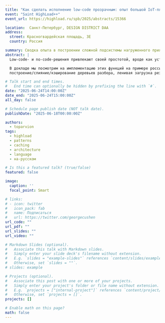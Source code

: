 ```yaml
---
title: "Как сделать исполнение low-code прозрачным: опыт большой IoT-платформы"
event: "Saint HighLoad++"
event_url: https://highload.ru/spb/2025/abstracts/15366

location:  Санкт-Петербург, DESIGN DISTRICT DAA
address:
  street: Красногвардейская площадь, 3Е
  country: Россия

summary: Сводка опыта в построении сложной подсистемы нагруженного приложения
abstract: |
  Low-code- и no-code-решения привлекают своей простотой, вроде как устраняющей нужду в отладке, трассировке, профилировании и других инструментах «классического» программирования. Но в масштабах реальных промышленных проектов без них оказывается трудно, ведь иначе как понять, что делает та или иная low-code-конструкция под капотом? И, что особенно важно, как она ведет себя под нагрузкой?

  В докладе мы посмотрим на имплементацию этих функций на примере российской IoT-платформы AggreGate, где встроенный язык выражений был наделен средствами трассировки и визуализации, позволяющими low-code-разработчикам видеть ход и результаты выполнения их команд на всех этапах от редактора до production. Особый акцент сделаем на производительности:
  построение/слияние/кэширование деревьев разбора, ленивая загрузка результатов, троттлинг вычислений — словом, все, что позволяет сохранить сервер живым, а отладку — пригодной даже при сотнях тысяч RPS.

# Talk start and end times.
#   End time can optionally be hidden by prefixing the line with `#`.
date: "2025-06-24T14:00:00Z"
date_end: "2025-06-24T15:00:00Z"
all_day: false

# Schedule page publish date (NOT talk date).
publishDate: "2025-06-18T00:00:00Z"

authors:
  - toparvion
tags:
  - highload
  - patterns
  - caching
  - architecture
  - language
  - на-русском

# Is this a featured talk? (true/false)
featured: false

image:
  caption: ''
  focal_point: Smart

# links:
# - icon: twitter
#   icon_pack: fab
#   name: Подписаться
#   url: https://twitter.com/georgecushen
url_code: ""
url_pdf: ""
url_slides: ""
url_video: ""

# Markdown Slides (optional).
#   Associate this talk with Markdown slides.
#   Simply enter your slide deck's filename without extension.
#   E.g. `slides = "example-slides"` references `content/slides/example-slides.md`.
#   Otherwise, set `slides = ""`.
# slides: example

# Projects (optional).
#   Associate this post with one or more of your projects.
#   Simply enter your project's folder or file name without extension.
#   E.g. `projects = ["internal-project"]` references `content/project/deep-learning/index.md`.
#   Otherwise, set `projects = []`.
projects: []

# Enable math on this page?
math: false
---
```

